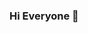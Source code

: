 ### Hi Everyone 👋

<!--
**Gbolahanolayode/Gbolahanolayode** is a ✨ _special_ ✨ repository because its `README.md` (this file) appears on your GitHub profile.

Here are some ideas to get you started:

- 🔭 I’m currently working on Github account. 
- 🌱 I’m currently learning to build a working website. 
- 👯 I’m looking to collaborate on Frontend.
- 🤔 I’m looking for help with a Frontend Developer
- 📫 How to reach me: Whatsapp (+2348137646162)
- ⚡ Fun fact: Playing football and listing to music
-->
